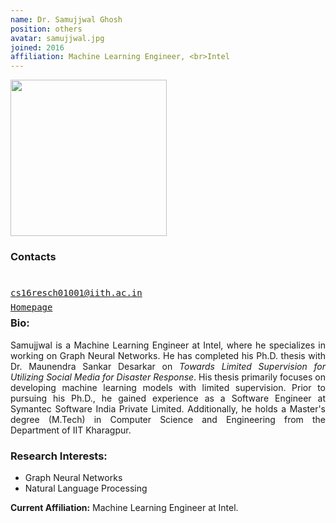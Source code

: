 ```yaml
---
name: Dr. Samujjwal Ghosh
position: others
avatar: samujjwal.jpg
joined: 2016
affiliation: Machine Learning Engineer, <br>Intel
---
```


<img width="250" src="{{site.baseurl}}/images/people/{{page.avatar}}" data-action="zoom">

### Contacts

<div class="row">
<column style="float:left; width:45px; text-align:right; padding-right:10px">
    <b><a href="mailto:cs16resch01001@iith.ac.in" target="_blank"><i class="fa fa-envelope-o"></i></a></b><br>
    <span style="display: block; margin-bottom: 0.5em"></span>
    <b><a href="" target="_blank"><i class="fa fa-globe"></i></a></b>
    <span style="display: block; margin-bottom: 0.5em"></span>
</column>
<column style="float:left; width:600px;">
    <a href="mailto:cs16resch01001@iith.ac.in" target="_blank"><samp>cs16resch01001@iith.ac.in</samp></a>
    <span style="display: block; margin-bottom: 0.5em"></span>
    <a href="https://sites.google.com/view/samujjwal/home?authuser=0" target="_blank"><samp>Homepage</samp></a><br>
    <span style="display: block; margin-bottom: 0.5em"></span>
</column>
</div>
<span style="display: block; margin-bottom: 1em"></span>

### Bio:
<p style="text-align:justify">
Samujjwal is a Machine Learning Engineer at Intel, where he specializes in working on Graph Neural Networks. He has completed his Ph.D. thesis with Dr. Maunendra Sankar Desarkar on <i> Towards Limited Supervision for Utilizing Social Media for Disaster Response</i>. His thesis primarily focuses on developing machine learning models with limited supervision. Prior to pursuing his Ph.D., he gained experience as a Software Engineer at Symantec Software India Private Limited. Additionally, he holds a Master's degree (M.Tech) in Computer Science and Engineering from the Department of IIT Kharagpur.</p>

### Research Interests:
- Graph Neural Networks
- Natural Language Processing

**Current Affiliation:** Machine Learning Engineer at Intel.

